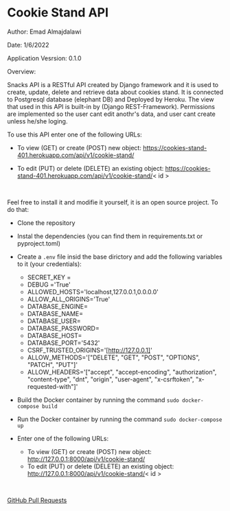 # Cookie Stand API

Author: Emad Almajdalawi

Date: 1/6/2022

Application Vesrsion: 0.1.0

Overview:

Snacks API is a RESTful API created by Django framework and it is used to create, update, delete and retrieve data about cookies stand. It is connected to Postgresql database (elephant DB) and Deployed by Heroku. The view that used in this API is built-in by (Django REST-Framework). Permissions are implemented so the user cant edit anothr's data, and user cant create unless he/she loging.

To use this API enter one of the following URLs:

- To view (GET) or create (POST) new object: <https://cookies-stand-401.herokuapp.com/api/v1/cookie-stand/>

- To edit (PUT) or delete (DELETE) an existing object: <https://cookies-stand-401.herokuapp.com/api/v1/cookie-stand/>< id >

<br>

Feel free to install it and modifie it yourself, it is an open source project. To do that:

- Clone the repository
- Instal the dependencies (you can find them in requirements.txt or pyproject.toml)
- Create a `.env` file insid the base dirictory and add the following variables to it (your credentials):
  - SECRET_KEY =
  - DEBUG ='True'
  - ALLOWED_HOSTS='localhost,127.0.0.1,0.0.0.0'
  - ALLOW_ALL_ORIGINS='True'
  - DATABASE_ENGINE=
  - DATABASE_NAME=
  - DATABASE_USER=
  - DATABASE_PASSWORD=
  - DATABASE_HOST=
  - DATABASE_PORT='5432'
  - CSRF_TRUSTED_ORIGINS='[http://127.0.0.1]'
  - ALLOW_METHODS='["DELETE", "GET", "POST", "OPTIONS", "PATCH", "PUT"]'
  - ALLOW_HEADERS='["accept", "accept-encoding", "authorization", "content-type", "dnt", "origin", "user-agent", "x-csrftoken", "x-requested-with"]'

- Build the Docker container by running the command `sudo docker-compose build`
- Run the Docker container by running the command `sudo docker-compose up`
- Enter one of the following URLs:
  - To view (GET) or create (POST) new object: <http://127.0.0.1:8000/api/v1/cookie-stand/>
  - To edit (PUT) or delete (DELETE) an existing object: <http://127.0.0.1:8000/api/v1/cookie-stand/>< id >

<br>

[GitHub Pull Requests](https://github.com/emad-almajdalawi/cookie-stand-api/pull/1)
